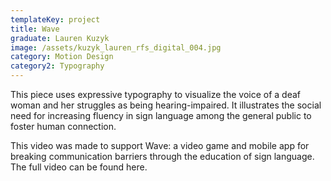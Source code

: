```yaml
---
templateKey: project
title: Wave
graduate: Lauren Kuzyk
image: /assets/kuzyk_lauren_rfs_digital_004.jpg
category: Motion Design
category2: Typography
---
```

This piece uses expressive typography to visualize the voice of a deaf woman and her struggles as being hearing-impaired. It illustrates the social need for increasing fluency in sign language among the general public to foster human connection. 

This video was made to support Wave: a video game and mobile app for breaking communication barriers through the education of sign language. The full video can be found here.
